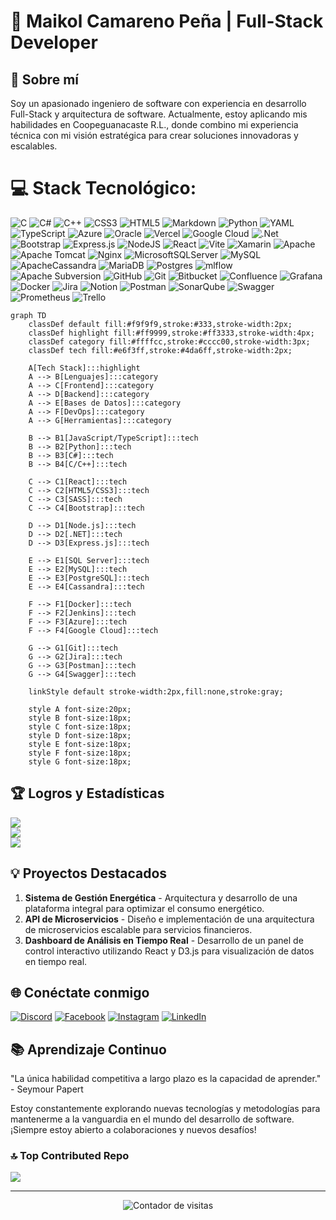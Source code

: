 # 🚀 Maikol Camareno Peña | Full-Stack Developer

## 🌟 Sobre mí
Soy un apasionado ingeniero de software con experiencia en desarrollo Full-Stack y arquitectura de software. Actualmente, estoy aplicando mis habilidades en Coopeguanacaste R.L., donde combino mi experiencia técnica con mi visión estratégica para crear soluciones innovadoras y escalables.

# 💻 Stack Tecnológico:
![C](https://img.shields.io/badge/c-%2300599C.svg?style=for-the-badge&logo=c&logoColor=white) ![C#](https://img.shields.io/badge/c%23-%23239120.svg?style=for-the-badge&logo=csharp&logoColor=white) ![C++](https://img.shields.io/badge/c++-%2300599C.svg?style=for-the-badge&logo=c%2B%2B&logoColor=white) ![CSS3](https://img.shields.io/badge/css3-%231572B6.svg?style=for-the-badge&logo=css3&logoColor=white) ![HTML5](https://img.shields.io/badge/html5-%23E34F26.svg?style=for-the-badge&logo=html5&logoColor=white) ![Markdown](https://img.shields.io/badge/markdown-%23000000.svg?style=for-the-badge&logo=markdown&logoColor=white) ![Python](https://img.shields.io/badge/python-3670A0?style=for-the-badge&logo=python&logoColor=ffdd54) ![YAML](https://img.shields.io/badge/yaml-%23ffffff.svg?style=for-the-badge&logo=yaml&logoColor=151515) ![TypeScript](https://img.shields.io/badge/typescript-%23007ACC.svg?style=for-the-badge&logo=typescript&logoColor=white) ![Azure](https://img.shields.io/badge/azure-%230072C6.svg?style=for-the-badge&logo=microsoftazure&logoColor=white) ![Oracle](https://img.shields.io/badge/Oracle-F80000?style=for-the-badge&logo=oracle&logoColor=white) ![Vercel](https://img.shields.io/badge/vercel-%23000000.svg?style=for-the-badge&logo=vercel&logoColor=white) ![Google Cloud](https://img.shields.io/badge/GoogleCloud-%234285F4.svg?style=for-the-badge&logo=google-cloud&logoColor=white) ![.Net](https://img.shields.io/badge/.NET-5C2D91?style=for-the-badge&logo=.net&logoColor=white) ![Bootstrap](https://img.shields.io/badge/bootstrap-%238511FA.svg?style=for-the-badge&logo=bootstrap&logoColor=white) ![Express.js](https://img.shields.io/badge/express.js-%23404d59.svg?style=for-the-badge&logo=express&logoColor=%2361DAFB) ![NodeJS](https://img.shields.io/badge/node.js-6DA55F?style=for-the-badge&logo=node.js&logoColor=white) ![React](https://img.shields.io/badge/react-%2320232a.svg?style=for-the-badge&logo=react&logoColor=%2361DAFB) ![Vite](https://img.shields.io/badge/vite-%23646CFF.svg?style=for-the-badge&logo=vite&logoColor=white) ![Xamarin](https://img.shields.io/badge/Xamarin-3199DC?style=for-the-badge&logo=xamarin&logoColor=white) ![Apache](https://img.shields.io/badge/apache-%23D42029.svg?style=for-the-badge&logo=apache&logoColor=white) ![Apache Tomcat](https://img.shields.io/badge/apache%20tomcat-%23F8DC75.svg?style=for-the-badge&logo=apache-tomcat&logoColor=black) ![Nginx](https://img.shields.io/badge/nginx-%23009639.svg?style=for-the-badge&logo=nginx&logoColor=white) ![MicrosoftSQLServer](https://img.shields.io/badge/Microsoft%20SQL%20Server-CC2927?style=for-the-badge&logo=microsoft%20sql%20server&logoColor=white) ![MySQL](https://img.shields.io/badge/mysql-4479A1.svg?style=for-the-badge&logo=mysql&logoColor=white) ![ApacheCassandra](https://img.shields.io/badge/cassandra-%231287B1.svg?style=for-the-badge&logo=apache-cassandra&logoColor=white) ![MariaDB](https://img.shields.io/badge/MariaDB-003545?style=for-the-badge&logo=mariadb&logoColor=white) ![Postgres](https://img.shields.io/badge/postgres-%23316192.svg?style=for-the-badge&logo=postgresql&logoColor=white) ![mlflow](https://img.shields.io/badge/mlflow-%23d9ead3.svg?style=for-the-badge&logo=numpy&logoColor=blue) ![Apache Subversion](https://img.shields.io/badge/subversion-%23809CC9.svg?style=for-the-badge&logo=subversion&logoColor=white) ![GitHub](https://img.shields.io/badge/github-%23121011.svg?style=for-the-badge&logo=github&logoColor=white) ![Git](https://img.shields.io/badge/git-%23F05033.svg?style=for-the-badge&logo=git&logoColor=white) ![Bitbucket](https://img.shields.io/badge/bitbucket-%230047B3.svg?style=for-the-badge&logo=bitbucket&logoColor=white) ![Confluence](https://img.shields.io/badge/confluence-%23172BF4.svg?style=for-the-badge&logo=confluence&logoColor=white) ![Grafana](https://img.shields.io/badge/grafana-%23F46800.svg?style=for-the-badge&logo=grafana&logoColor=white) ![Docker](https://img.shields.io/badge/docker-%230db7ed.svg?style=for-the-badge&logo=docker&logoColor=white) ![Jira](https://img.shields.io/badge/jira-%230A0FFF.svg?style=for-the-badge&logo=jira&logoColor=white) ![Notion](https://img.shields.io/badge/Notion-%23000000.svg?style=for-the-badge&logo=notion&logoColor=white) ![Postman](https://img.shields.io/badge/Postman-FF6C37?style=for-the-badge&logo=postman&logoColor=white) ![SonarQube](https://img.shields.io/badge/SonarQube-black?style=for-the-badge&logo=sonarqube&logoColor=4E9BCD) ![Swagger](https://img.shields.io/badge/-Swagger-%23Clojure?style=for-the-badge&logo=swagger&logoColor=white) ![Prometheus](https://img.shields.io/badge/Prometheus-E6522C?style=for-the-badge&logo=Prometheus&logoColor=white) ![Trello](https://img.shields.io/badge/Trello-%23026AA7.svg?style=for-the-badge&logo=Trello&logoColor=white)

```mermaid
graph TD
    classDef default fill:#f9f9f9,stroke:#333,stroke-width:2px;
    classDef highlight fill:#ff9999,stroke:#ff3333,stroke-width:4px;
    classDef category fill:#ffffcc,stroke:#cccc00,stroke-width:3px;
    classDef tech fill:#e6f3ff,stroke:#4da6ff,stroke-width:2px;

    A[Tech Stack]:::highlight
    A --> B[Lenguajes]:::category
    A --> C[Frontend]:::category
    A --> D[Backend]:::category
    A --> E[Bases de Datos]:::category
    A --> F[DevOps]:::category
    A --> G[Herramientas]:::category

    B --> B1[JavaScript/TypeScript]:::tech
    B --> B2[Python]:::tech
    B --> B3[C#]:::tech
    B --> B4[C/C++]:::tech

    C --> C1[React]:::tech
    C --> C2[HTML5/CSS3]:::tech
    C --> C3[SASS]:::tech
    C --> C4[Bootstrap]:::tech

    D --> D1[Node.js]:::tech
    D --> D2[.NET]:::tech
    D --> D3[Express.js]:::tech

    E --> E1[SQL Server]:::tech
    E --> E2[MySQL]:::tech
    E --> E3[PostgreSQL]:::tech
    E --> E4[Cassandra]:::tech

    F --> F1[Docker]:::tech
    F --> F2[Jenkins]:::tech
    F --> F3[Azure]:::tech
    F --> F4[Google Cloud]:::tech

    G --> G1[Git]:::tech
    G --> G2[Jira]:::tech
    G --> G3[Postman]:::tech
    G --> G4[Swagger]:::tech

    linkStyle default stroke-width:2px,fill:none,stroke:gray;

    style A font-size:20px;
    style B font-size:18px;
    style C font-size:18px;
    style D font-size:18px;
    style E font-size:18px;
    style F font-size:18px;
    style G font-size:18px;
```

## 🏆 Logros y Estadísticas
![](https://github-readme-stats.vercel.app/api?username=mCamaren0&theme=dark&hide_border=false&include_all_commits=true&count_private=true)<br/> 
![](https://github-readme-streak-stats.herokuapp.com/?user=mCamaren0&theme=dark&hide_border=false)<br/>
![](https://github-readme-stats.vercel.app/api/top-langs/?username=mCamaren0&theme=dark&hide_border=false&include_all_commits=true&count_private=true&layout=compact)

## 💡 Proyectos Destacados
1. **Sistema de Gestión Energética** - Arquitectura y desarrollo de una plataforma integral para optimizar el consumo energético.
2. **API de Microservicios** - Diseño e implementación de una arquitectura de microservicios escalable para servicios financieros.
3. **Dashboard de Análisis en Tiempo Real** - Desarrollo de un panel de control interactivo utilizando React y D3.js para visualización de datos en tiempo real.


## 🌐 Conéctate conmigo
[![Discord](https://img.shields.io/badge/Discord-%237289DA.svg?logo=discord&logoColor=white)](https://discord.gg/mCamaren0) [![Facebook](https://img.shields.io/badge/Facebook-%231877F2.svg?logo=Facebook&logoColor=white)](https://facebook.com/mCamaren0) [![Instagram](https://img.shields.io/badge/Instagram-%23E4405F.svg?logo=Instagram&logoColor=white)](https://instagram.com/mCamaren0) [![LinkedIn](https://img.shields.io/badge/LinkedIn-%230077B5.svg?logo=linkedin&logoColor=white)](www.linkedin.com/in/maikol-camareno-peña-b3b5b8ba) 

## 📚 Aprendizaje Continuo
"La única habilidad competitiva a largo plazo es la capacidad de aprender." - Seymour Papert

Estoy constantemente explorando nuevas tecnologías y metodologías para mantenerme a la vanguardia en el mundo del desarrollo de software. ¡Siempre estoy abierto a colaboraciones y nuevos desafíos!

### 🔝 Top Contributed Repo
![](https://github-contributor-stats.vercel.app/api?username=mCamaren0&limit=5&theme=dark&combine_all_yearly_contributions=true)

---
<p align="center">
  <img src="https://komarev.com/ghpvc/?username=mCamaren0&label=Visitas+al+Perfil&color=brightgreen" alt="Contador de visitas" />
</p>

<!-- Proudly created with GPRM ( https://gprm.itsvg.in ) -->
